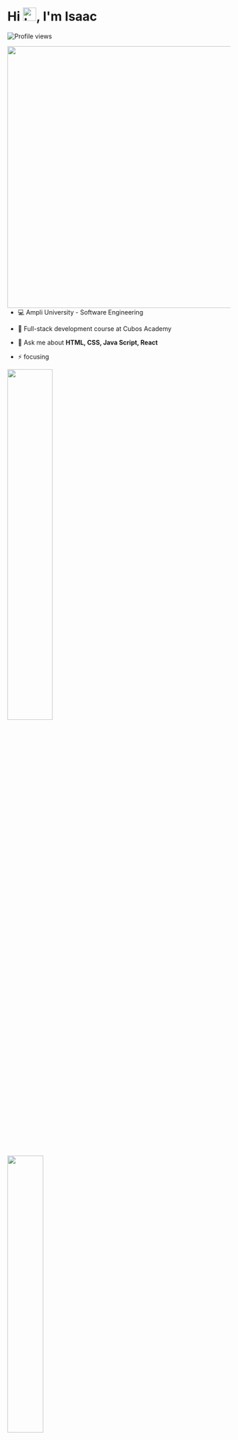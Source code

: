 


<h1 align="left">Hi <img src="https://raw.githubusercontent.com/Tarikul-Islam-Anik/Animated-Fluent-Emojis/master/Emojis/Hand%20gestures/Love-You%20Gesture.png" alt="Love-You Gesture" width="30" height="30" />, I'm Isaac</h1>
<p align="left"> <img src="https://komarev.com/ghpvc/?username=Isaac-S-Cto&color=grey" alt="Profile views" /> </p>
<img align="right" height="590em" 
  src="https://raw.githubusercontent.com/gist/Isaac-S-Cto/c1a3555d93bb561891d5c4d1064fe6e8/raw/ab766bd45cbb5aef9f33293ff4f4cdf6a05faf46/GitHubCard2.svg"/>


- 💻 Ampli University - Software Engineering

- 🎯 Full-stack development course at Cubos Academy

- 💬 Ask me about **HTML, CSS, Java Script, React**

- ⚡ focusing
<div>
  <a href="https://https://github.com/Isaac-S-Cto">
    
  <img width="45%"  src = "https://github-readme-stats.vercel.app/api?username=Isaac-S-Cto&show_icons=false&theme=shadow_blue&include_all_commits=true&count_private-true"/>
<br> <br>
  <img width="40%"  src = "https://github-readme-stats.vercel.app/api/top-langs/?username=Isaac-S-Cto&layout=compact&langs_count=16&theme=shadow_blue"/>
  
</div>

</br>

  <div style = "display: inline_block">
  <img align="center" alt="isaac-Html" height = "30" width = "40" src = "https://cdn.jsdelivr.net/gh/devicons/devicon@latest/icons/html5/html5-original.svg"/>
  <img align="center" alt="isaac-Css" height = "30" width = "40" src = "https://cdn.jsdelivr.net/gh/devicons/devicon@latest/icons/css3/css3-original.svg"/>
  <img align="center" alt="isaac-JS" height = "30" width = "40" src = "https://cdn.jsdelivr.net/gh/devicons/devicon@latest/icons/javascript/javascript-original.svg"/>
  <img align="center" alt="isaac-React" height = "30" width = "40" src = "https://cdn.jsdelivr.net/gh/devicons/devicon@latest/icons/react/react-original.svg"/>
  <img align="center" alt="isaac-tailwild" height = "30" width = "40" src = "https://cdn.jsdelivr.net/gh/devicons/devicon@latest/icons/tailwindcss/tailwindcss-original.svg"/>

    
  </div>







